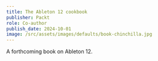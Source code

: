 ```yaml
---
title: The Ableton 12 cookbook
publisher: Packt
role: Co-author
publish_date: 2024-10-01
image: /src/assets/images/defaults/book-chinchilla.jpg
---
```


A forthcoming book on Ableton 12.